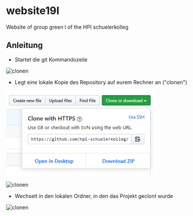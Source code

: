 # website19I
Website of group green I of the HPI schuelerkolleg

## Anleitung
* Startet die git Kommandozeile

![clonen](https://i.imgur.com/7ynSzAc.png)

* Legt eine lokale Kopie des Repository auf eurem Rechner an ("clonen")

![clonen](1.PNG)

![clonen](https://i.imgur.com/zw5cjUo.png)

* Wechselt in den lokalen Ordner, in den das Projekt geclont wurde

![clonen](https://i.imgur.com/Lb21DTC.png)
